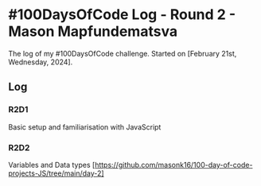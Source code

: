 # #100DaysOfCode Log - Round 2 - Mason Mapfundematsva

The log of my #100DaysOfCode challenge. Started on [February 21st, Wednesday, 2024].

## Log

### R2D1 
Basic setup and familiarisation with JavaScript

### R2D2
Variables and Data types [https://github.com/masonk16/100-day-of-code-projects-JS/tree/main/day-2]

